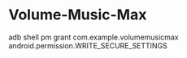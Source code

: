 # Volume-Music-Max

adb shell pm grant com.example.volumemusicmax android.permission.WRITE_SECURE_SETTINGS
